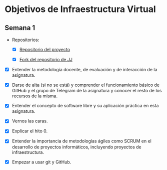 # Objetivos de Infraestructura Virtual

## Semana 1

- Repositorios:

  - [x] [Repositorio del proyecto](https://github.com/MarcelKemp/Proyecto_IV)

  - [x] [Fork del repositorio de JJ](https://github.com/MarcelKemp/IV-19-20)

- [x] Entender la metodología docente, de evaluación y de interacción de la asignatura.

- [x] Darse de alta (si no se está) y comprender el funcionamiento básico de GitHub y el grupo de Telegram de la asignatura y conocer el resto de los recursos de la misma.

- [x] Entender el concepto de software libre y su aplicación práctica en esta asignatura.

- [x] Vernos las caras.

- [x] Explicar el hito 0.

- [x] Entender la importancia de metodologías ágiles como SCRUM en el desarrollo de proyectos informáticos, incluyendo proyectos de infraestructura.

- [x] Empezar a usar git y GitHub.
